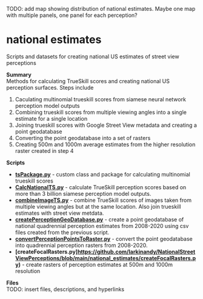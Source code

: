 TODO: add map showing distribution of national estimates.  Maybe one map with multiple panels, one panel for each perception?

# national estimates
Scripts and datasets for creating national US estimates of street view perceptions

**Summary** <br>
Methods for calculating TrueSkill scores and creating national US perception surfaces.  Steps include
1) Caculating multinomial trueskill scores from siamese neural network perception model outputs
2) Combining trueskill scores from multiple viewing angles into a single estimate for a single location
3) Joining trueskill scores with Google Street View metadata and creating a point geodatabase
4) Converting the point geodatabase into a set of rasters
5) Creating 500m and 1000m average estimates from the higher resolution raster created in step 4

**Scripts** <br>
- **[tsPackage.py](https://github.com/larkinandy/NationalStreetViewPerceptions/blob/main/national_estimates/tsPackage.py)** - custom class and package for calculating multinomial trueskill scores
- **[CalcNationalTS.py](https://github.com/larkinandy/NationalStreetViewPerceptions/blob/main/national_estimates/CalcNationalTS.py)** - calculate TrueSkill perception scores based on more than 3 billion siamese perception model outputs.
- **[combineImageTS.py](https://github.com/larkinandy/NationalStreetViewPerceptions/blob/main/national_estimates/combineImageTS.py)** - combine TrueSkill scores of images taken from multiple viewing angles but at the same location.  Also join trueskill estimates with street view metdata.
- **[createPerceptionGeoDatabase.py](https://github.com/larkinandy/NationalStreetViewPerceptions/blob/main/national_estimates/createPerceptionGeoDatabase.py)** - create a point geodatabase of national quadrennial perception estimates from 2008-2020 using csv files created from the previous script.
- **[convertPerceptionPointsToRaster.py](https://github.com/larkinandy/NationalStreetViewPerceptions/blob/main/national_estimates/convertPerceptionPointsToRaster.py)** - convert the point geodatabase into quadrennial perception rasters from 2008-2020.
- **[createFocalRasters.py]https://github.com/larkinandy/NationalStreetViewPerceptions/blob/main/national_estimates/createFocalRasters.py)** - create rasters of perception estimates at 500m and 1000m resolution

**Files** <br>
TODO: insert files, descriptions, and hyperlinks
